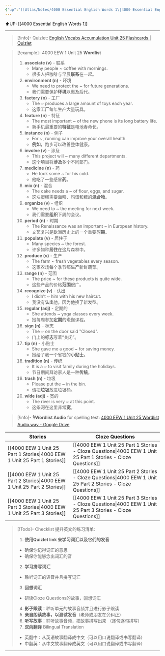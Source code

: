 ```yaml
---
{"up":"[[Atlas/Notes/4000 Essential English Words 1\|4000 Essential English Words 1]]","dg-publish":true,"permalink":"/atlas/notes/4000-eew-1-unit-25/","dgPassFrontmatter":true}
---
```


⬆️UP: [[4000 Essential English Words 1]]

---
> [!info]- Quizlet: [English Vocabs Accumulation Unit 25 Flashcards | Quizlet](https://quizlet.com/my/971303271/english-vocabs-accumulation-unit-25-flash-cards/?i=1vbzw5&x=1qqt)


> [!example]- 4000 EEW 1 Unit 25 **Wordlist**
> 1. **associate (v)** - 联系
>     - Many people ~ coffee with mornings.
>     - 很多人把咖啡与早晨**联系**在一起。
> 2. **environment (n)** - 环境
>     - We need to protect the ~ for future generations.
>     - 我们需要保护**环境**以惠及后代。
> 3. **factory (n)** - 工厂
>     - The ~ produces a large amount of toys each year.
>     - 这家**工厂**每年生产大量玩具。
> 4. **feature (n)** - 特征
>     - The most important ~ of the new phone is its long battery life.
>     - 新手机最重要的**特征**是电池寿命长。
> 5. **instance (n)** - 例子
>     - For ~, running can improve your overall health.
>     - **例如**，跑步可以改善整体健康。
> 6. **involve (v)** - 涉及
>     - This project will ~ many different departments.
>     - 这个项目将**涉及**多个不同部门。
> 7. **medicine (n)** - 药
>     - He took some ~ for his cold.
>     - 他吃了一些感冒**药**。
> 8. **mix (n)** - 混合
>     - The cake needs a ~ of flour, eggs, and sugar.
>     - 这块蛋糕需要面粉、鸡蛋和糖的**混合物**。
> 9. **organize (v)** - 组织
>     - We need to ~ the meeting for next week.
>     - 我们需要**组织**下周的会议。
> 10. **period (n)** - 时期
>     - The Renaissance was an important ~ in European history.
>     - 文艺复兴是欧洲历史上的一个重要**时期**。
> 11. **populate (v)** - 居住于
>     - Many species ~ the forest.
>     - 许多物种**居住**在这片森林中。
> 12. **produce (v)** - 生产
>     - The farm ~ fresh vegetables every season.
>     - 这家农场每个季节都**生产**新鲜蔬菜。
> 13. **range (n)** - 范围
>     - The price ~ for these products is quite wide.
>     - 这些产品的价格**范围**很广。
> 14. **recognize (v)** - 认出
>     - I didn’t ~ him with his new haircut.
>     - 我没有**认出**他，因为他换了新发型。
> 15. **regular (adj)** - 定期的
>     - She attends ~ yoga classes every week.
>     - 她每周参加**定期**的瑜伽课程。
> 16. **sign (n)** - 标志
>     - The ~ on the door said "Closed".
>     - 门上的**标志**写着“关闭”。
> 17. **tip (n)** - 小贴士
>     - She gave me a good ~ for saving money.
>     - 她给了我一个省钱的**小贴士**。
> 18. **tradition (n)** - 传统
>     - It is a ~ to visit family during the holidays.
>     - 节日期间拜访家人是一种**传统**。
> 19. **trash (n)** - 垃圾
>     - Please put the ~ in the bin.
>     - 请把**垃圾**放进垃圾桶。
> 20. **wide (adj)** - 宽的
>     - The river is very ~ at this point.
>     - 这条河在这里非常**宽**。


> [!info]- 🎙️**Wordlist Audio** for spelling test: [4000 EEW 1 Unit 25 Wordlist Audio.wav - Google Drive](https://drive.google.com/file/d/17c3zv0FoaW7QRKAsQBhnxPFFSjmVsjLx/view?usp=drive_link)

| Stories                               | Cloze Questions                                         |
| ------------------------------------- | ------------------------------------------------------- |
| [[4000 EEW 1 Unit 25 Part 1 Stories\|4000 EEW 1 Unit 25 Part 1 Stories]] | [[4000 EEW 1 Unit 25 Part 1 Stories - Cloze Questions\|4000 EEW 1 Unit 25 Part 1 Stories - Cloze Questions]] |
| [[4000 EEW 1 Unit 25 Part 2 Stories\|4000 EEW 1 Unit 25 Part 2 Stories]] | [[4000 EEW 1 Unit 25 Part 2 Stories - Cloze Questions\|4000 EEW 1 Unit 25 Part 2 Stories - Cloze Questions]] |
| [[4000 EEW 1 Unit 25 Part 3 Stories\|4000 EEW 1 Unit 25 Part 3 Stories]] | [[4000 EEW 1 Unit 25 Part 3 Stories - Cloze Questions\|4000 EEW 1 Unit 25 Part 3 Stories - Cloze Questions]] |

> [!Todo]- Checklist 提升英文的练习清单:
> 1. **使用Quizlet link 来学习词汇以及它们的发音** 
>	- 确保你记得词汇的意思 
>	- 确保你能够念出词汇的音 
> 2. **学习拼写词汇** 
>	- 聆听词汇的语音并且拼写词汇 
> 3. **回想词汇**
>	- 研读Cloze Questions的故事，回想词汇 
> 4. **影子跟读**：聆听单元的故事音频并且进行影子跟读 
> 5. **亲自朗读故事，以测试发音**（老师或朋友在旁纠正）
> 6. **听写故事**：聆听故事音频，把故事拼写出来 （逐句逐句拼写）
> 7. **双向翻译** Bilingual Translation 
>	- 英翻中：从英语故事翻译成中文（可以用口说翻译或书写翻译）
>	- 中翻英：从中文故事翻译成英文（可以用口说翻译或书写翻译）

---
